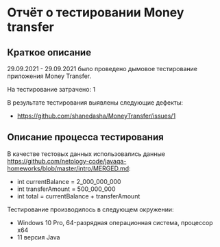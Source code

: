 # Отчёт о тестировании Money transfer

## Краткое описание

29.09.2021 - 29.09.2021 было проведено дымовое тестирование приложения Money Transfer.

На тестирование затрачено: 1

В результате тестирования выявлены следующие дефекты:
* https://github.com/shanedasha/MoneyTransfer/issues/1


## Описание процесса тестирования


В качестве тестовых данных использовались данные https://github.com/netology-code/javaqa-homeworks/blob/master/intro/MERGED.md:
* int currentBalance = 2_000_000_000
* int transferAmount = 500_000_000
* int total = currentBalance + transferAmount

Тестирование производилось в следующем окружении:
* Windows 10 Pro, 64-разрядная операционная система, процессор x64
* 11 версия Java
